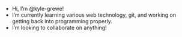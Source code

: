 - Hi, I’m @kyle-grewe!
- I’m currently learning various web technology, git, and working on getting back into programming properly.
- I’m looking to collaborate on anything!
<!--- How to reach me ... (coming soon) --->

<!---
kyle-grewe/kyle-grewe is a ✨ special ✨ repository because its `README.md` (this file) appears on your GitHub profile.
You can click the Preview link to take a look at your changes.
--->
